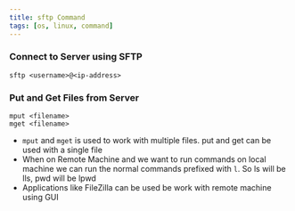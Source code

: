 ```yaml
---
title: sftp Command
tags: [os, linux, command]
---
```


### Connect to Server using SFTP

````shell
sftp <username>@<ip-address>
````

### Put and Get Files from Server

````shell
mput <filename>
mget <filename>
````

* `mput` and `mget` is used to work with multiple files. put and get can be used with a single file
* When on Remote Machine and we want to run commands on local machine we can run the normal commands prefixed with `l`. So ls will be lls, pwd will be lpwd
* Applications like FileZilla can be used be work with remote machine using GUI